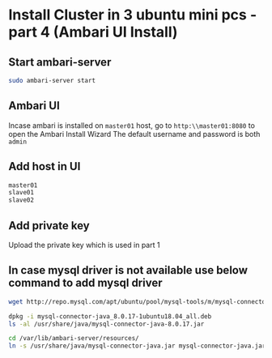 # Install Cluster in 3 ubuntu mini pcs - part 4 (Ambari UI Install)

## Start ambari-server
```bash
sudo ambari-server start
```

## Ambari UI
Incase ambari is installed on `master01` host, go to `http:\\master01:8080` to open the Ambari Install Wizard
The default username and password is both `admin` 

## Add host in UI
```bash
master01
slave01
slave02
```

## Add private key
Upload the private key which is used in part 1




## In case mysql driver is not available use below command to add mysql driver
```bash
wget http://repo.mysql.com/apt/ubuntu/pool/mysql-tools/m/mysql-connector-java/mysql-connector-java_8.0.17-1ubuntu18.04_all.deb

dpkg -i mysql-connector-java_8.0.17-1ubuntu18.04_all.deb
ls -al /usr/share/java/mysql-connector-java-8.0.17.jar

cd /var/lib/ambari-server/resources/
ln -s /usr/share/java/mysql-connector-java.jar mysql-connector-java.jar
```
